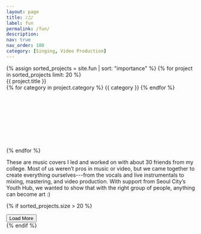 ```yaml
---
layout: page
title: ♪♫♪
label: fun
permalink: /fun/
description:
nav: true
nav_order: 100
category: [Singing, Video Production]
---
```


<div class="fun">
  {% assign sorted_projects = site.fun | sort: "importance" %}
  {% for project in sorted_projects limit: 20 %}
    <div class="row justify-content-sm-center video-row" id="{{ project.importance }}">
      <div class="video-title col-sm-4 mt-3 mt-md-0">
        {{ project.title }}<br>
        {% for category in project.category %}
          <span class="badge">{{ category }}</span>
        {% endfor %}
      </div>
      <div class="video-container col-sm-8 mt-3 mt-md-0">
        <iframe class="video lazy-video" width="100%" loading="lazy" data-src="{{ project.link }}" frameborder="0" allow="accelerometer; autoplay *; clipboard-write; encrypted-media *; gyroscope; picture-in-picture; fullscreen *" sandbox="allow-forms allow-popups allow-same-origin allow-scripts allow-presentation allow-top-navigation-by-user-activation" allowfullscreen></iframe>
      </div>
    </div>
  {% endfor %}
  
  <div id="hidden-videos" style="display: none;">
    {% for project in sorted_projects offset: 20 %}
      <div class="row justify-content-sm-center video-row" id="{{ project.importance }}">
        <div class="video-title col-sm-4 mt-3 mt-md-0">
          {{ project.title }}<br>
          {% for category in project.category %}
            <span class="badge">{{ category }}</span>
          {% endfor %}
        </div>
        <div class="video-container col-sm-8 mt-3 mt-md-0">
          <iframe class="video lazy-video" width="100%" loading="lazy" data-src="{{ project.link }}" frameborder="0" allow="accelerometer; autoplay *; clipboard-write; encrypted-media *; gyroscope; picture-in-picture; fullscreen *" sandbox="allow-forms allow-popups allow-same-origin allow-scripts allow-presentation allow-top-navigation-by-user-activation" allowfullscreen></iframe>
        </div>
      </div>
    {% endfor %}
  </div>
  
  <div>
    <p>
      These are music covers I led and worked on with about 30 friends from my college. Most of us weren’t pros in music or video, but we came together to create everything ourselves---from the vocals and live instrumentals to mixing, mastering, and video production. With support from Seoul City’s Youth Hub, we wanted to show that with the right group of people, anything can become art :)
    </p>
  </div>

  {% if sorted_projects.size > 20 %}
    <div class="row justify-content-sm-center mt-4">
      <button id="load-more-btn" class="btn btn-primary">Load More</button>
    </div>
  {% endif %}
</div>

<script>
document.addEventListener("DOMContentLoaded", function() {
    const lazyVideos = document.querySelectorAll(".lazy-video");
    const hiddenVideos = document.getElementById("hidden-videos");
    const loadMoreBtn = document.getElementById("load-more-btn");
    let videosExpanded = false;
    const batchSize = 2;
    const delay = 150;

    function loadVideosInBatches() {
        let currentBatch = 0;

        function loadNextBatch() {
            const start = currentBatch * batchSize;
            const end = start + batchSize;

            for (let i = start; i < end && i < lazyVideos.length; i++) {
                let video = lazyVideos[i];
                if (!video.src || video.src === "") {
                    video.src = video.dataset.src;
                }
            }

            currentBatch++;

            if (currentBatch * batchSize < lazyVideos.length) {
                setTimeout(loadNextBatch, delay);
            }
        }

        loadNextBatch();
    }

    function toggleVideos() {
        if (videosExpanded) {
            hiddenVideos.style.display = "none";
            loadMoreBtn.textContent = "Load More";
        } else {
            hiddenVideos.style.display = "block";
            loadMoreBtn.textContent = "Show Less";
        }
        videosExpanded = !videosExpanded;
    }

    if (loadMoreBtn) {
        loadMoreBtn.addEventListener("click", toggleVideos);
    }

    loadVideosInBatches();
});
</script>

